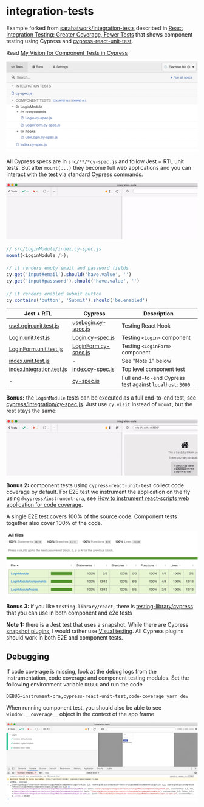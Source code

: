 # integration-tests

Example forked from [sarahatwork/integration-tests](https://github.com/sarahatwork/integration-tests) described in [React Integration Testing: Greater Coverage, Fewer Tests](https://css-tricks.com/react-integration-testing-greater-coverage-fewer-tests/) that shows component testing using Cypress and [cypress-react-unit-test](https://github.com/bahmutov/cypress-react-unit-test).

Read [My Vision for Component Tests in Cypress](https://glebbahmutov.com/blog/my-vision-for-component-tests/)

![Specs](images/all-specs.png)

All Cypress specs are in `src/**/*cy-spec.js` and follow Jest + RTL unit tests. But after `mount(...)` they become full web applications and you can interact with the test via standard Cypress commands.

![LoginModule tests](images/tests.gif)

```js
// src/LoginModule/index.cy-spec.js
mount(<LoginModule />);

// it renders empty email and password fields
cy.get('input#email').should('have.value', '')
cy.get('input#password').should('have.value', '')

// it renders enabled submit button
cy.contains('button', 'Submit').should('be.enabled')
```

Jest + RTL | Cypress | Description
--- | --- | ---
[useLogin.unit.test.js](src/LoginModule/hooks/useLogin.unit.test.js) | [useLogin.cy-spec.js](src/LoginModule/hooks/useLogin.cy-spec.js) | Testing React Hook
[Login.unit.test.js](src/LoginModule/components/Login.unit.test.js) | [Login.cy-spec.js](src/LoginModule/components/Login.cy-spec.js) | Testing `<Login>` component
[LoginForm.unit.test.js](src/LoginModule/components/LoginForm.unit.test.js) | [LoginForm.cy-spec.js](src/LoginModule/components/LoginForm.cy-spec.js) | Testing `<LoginForm>` component
[index.unit.test.js](src/LoginModule/index.unit.test.js) | - | See "Note 1" below
[index.integration.test.js](src/LoginModule/index.integration.test.js) | [index.cy-spec.js](src/LoginModule/index.cy-spec.js) | Top level component test
<i>-</i> | [cy-spec.js](cypress/integration/cy-spec.js) | Full end-to-end Cypress test against `localhost:3000`

**Bonus:** the `LoginModule` tests can be executed as a full end-to-end test, see [cypress/integration/cy-spec.js](cypress/integration/cy-spec.js). Just use `cy.visit` instead of `mount`, but the rest stays the same:

![E2E test](images/e2e.gif)

**Bonus 2:** component tests using `cypress-react-unit-test` collect code coverage by default. For E2E test we instrument the application on the fly using `@cypress/instrument-cra`, see [How to instrument react-scripts web application for code coverage](https://youtu.be/edgeQZ8UpD0).

A single E2E test covers 100% of the source code. Component tests together also cover 100% of the code.

![Coverage report](images/coverage.png)

**Bonus 3:** if you like `testing-library/react`, there is [testing-library/cypress](https://testing-library.com/docs/cypress-testing-library/intro) that you can use in both component and e2e tests

**Note 1:** there is a Jest test that uses a snapshot. While there are Cypress [snapshot plugins](https://on.cypress.io/plugins), I would rather use [Visual testing](https://on.cypress.io/plugins#visual-testing). All Cypress plugins should work in both E2E and component tests.

## Debugging

If code coverage is missing, look at the debug logs from the instrumentation, code coverage and component testing modules. Set the following environment variable `DEBUG` and run the code

```
DEBUG=instrument-cra,cypress-react-unit-test,code-coverage yarn dev
```

When running component test, you should also be able to see `window.__coverage__` object in the context of the app frame

![Window coverage](images/window-coverage.png)
